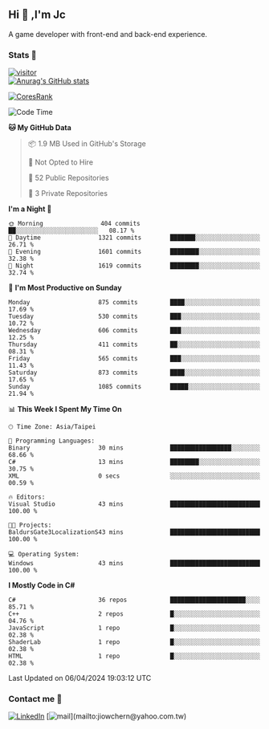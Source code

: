 ## Hi 👋 ,I'm Jc  

A game developer with front-end and back-end experience.  

### Stats  📝
[![visitor](https://visitor-badge.glitch.me/badge?page_id=jiowchern.jiowchern&style=flat-square&color=0088cc)](https://visitor-badge.glitch.me/badge?page_id=jiowchern.jiowchern&style=flat-square&color=0088cc)  
[![Anurag's GitHub stats](https://github-readme-stats.vercel.app/api?username=jiowchern&count_private=true&&show_icons=true)](https://github.com/anuraghazra/github-readme-stats)  
<!-- [![trophy](https://github-profile-trophy.vercel.app/?username=jiowchern)](https://github.com/ryo-ma/github-profile-trophy)   -->
[![CoresRank](https://cr-ss-service.azurewebsites.net/api/ScreenShot?widget=summary&username=jiowchern)](https://cr-ss-service.azurewebsites.net/api/ScreenShot?widget=summary&username=jiowchern)


<!--START_SECTION:waka-->
![Code Time](http://img.shields.io/badge/Code%20Time-1%2C121%20hrs%206%20mins-blue)

**🐱 My GitHub Data** 

> 📦 1.9 MB Used in GitHub's Storage 
 > 
> 🚫 Not Opted to Hire
 > 
> 📜 52 Public Repositories 
 > 
> 🔑 3 Private Repositories 
 > 
**I'm a Night 🦉** 

```text
🌞 Morning                404 commits         ██░░░░░░░░░░░░░░░░░░░░░░░   08.17 % 
🌆 Daytime                1321 commits        ███████░░░░░░░░░░░░░░░░░░   26.71 % 
🌃 Evening                1601 commits        ████████░░░░░░░░░░░░░░░░░   32.38 % 
🌙 Night                  1619 commits        ████████░░░░░░░░░░░░░░░░░   32.74 % 
```
📅 **I'm Most Productive on Sunday** 

```text
Monday                   875 commits         ████░░░░░░░░░░░░░░░░░░░░░   17.69 % 
Tuesday                  530 commits         ███░░░░░░░░░░░░░░░░░░░░░░   10.72 % 
Wednesday                606 commits         ███░░░░░░░░░░░░░░░░░░░░░░   12.25 % 
Thursday                 411 commits         ██░░░░░░░░░░░░░░░░░░░░░░░   08.31 % 
Friday                   565 commits         ███░░░░░░░░░░░░░░░░░░░░░░   11.43 % 
Saturday                 873 commits         ████░░░░░░░░░░░░░░░░░░░░░   17.65 % 
Sunday                   1085 commits        █████░░░░░░░░░░░░░░░░░░░░   21.94 % 
```


📊 **This Week I Spent My Time On** 

```text
🕑︎ Time Zone: Asia/Taipei

💬 Programming Languages: 
Binary                   30 mins             █████████████████░░░░░░░░   68.66 % 
C#                       13 mins             ████████░░░░░░░░░░░░░░░░░   30.75 % 
XML                      0 secs              ░░░░░░░░░░░░░░░░░░░░░░░░░   00.59 % 

🔥 Editors: 
Visual Studio            43 mins             █████████████████████████   100.00 % 

🐱‍💻 Projects: 
BaldursGate3LocalizationS43 mins             █████████████████████████   100.00 % 

💻 Operating System: 
Windows                  43 mins             █████████████████████████   100.00 % 
```

**I Mostly Code in C#** 

```text
C#                       36 repos            █████████████████████░░░░   85.71 % 
C++                      2 repos             █░░░░░░░░░░░░░░░░░░░░░░░░   04.76 % 
JavaScript               1 repo              █░░░░░░░░░░░░░░░░░░░░░░░░   02.38 % 
ShaderLab                1 repo              █░░░░░░░░░░░░░░░░░░░░░░░░   02.38 % 
HTML                     1 repo              █░░░░░░░░░░░░░░░░░░░░░░░░   02.38 % 
```




 Last Updated on 06/04/2024 19:03:12 UTC
<!--END_SECTION:waka-->



### Contact me 💬
[![LinkedIn](https://img.shields.io/badge/-JiowchernChen-0077B5?style==flat-square&logo=LinkedIn&logoColor=white)](https://www.linkedin.com/in/jiowchern-chen-4aaa90b7/) [![mail](https://img.shields.io/badge/-jiowchern%40yahoo.com.tw-blueviolet?style=flat-square&logo=yahoo!)](mailto:jiowchern@yahoo.com.tw)    

<!-- [![Linkedin Badge](https://img.shields.io/badge/-LinkedIn-blue?style=flat-square&logo=Linkedin&logoColor=white&link=https://www.linkedin.com/in/jiowchern-chen-4aaa90b7/)](https://www.linkedin.com/in/jiowchern-chen-4aaa90b7/) -->


<!--
**jiowchern/jiowchern** is a ✨ _special_ ✨ repository because its `README.md` (this file) appears on your GitHub profile.

Here are some ideas to get you started:

- 🔭 I’m currently working on ...
- 🌱 I’m currently learning ...
- 👯 I’m looking to collaborate on ...
- 🤔 I’m looking for help with ...
- 💬 Ask me about ...
- 📫 How to reach me: ...
- 😄 Pronouns: ...
- ⚡ Fun fact: ...
-->
